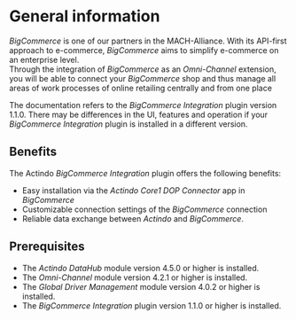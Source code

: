 # General information

*BigCommerce* is one of our partners in the MACH-Alliance. With its API-first approach to e-commerce, *BigCommerce* aims to simplify e-commerce on an enterprise level.   
Through the integration of *BigCommerce* as an *Omni-Channel* extension, you will be able to connect your *BigCommerce* shop and thus manage all areas of work processes of online retailing centrally and from one place

The documentation refers to the *BigCommerce Integration* plugin version 1.1.0. There may be differences in the UI, features and operation if your *BigCommerce Integration* plugin is installed in a different version.


## Benefits

The Actindo *BigCommerce Integration* plugin offers the following benefits:
- Easy installation via the *Actindo Core1 DOP Connector* app in *BigCommerce*
- Customizable connection settings of the *BigCommerce* connection
- Reliable data exchange between *Actindo* and *BigCommerce*.


## Prerequisites

- The *Actindo DataHub* module version 4.5.0 or higher is installed.
- The *Omni-Channel* module version 4.2.1 or higher is installed.
- The *Global Driver Management* module version 4.0.2 or higher is installed.<!---braucht man das??-->
- The *BigCommerce Integration* plugin version 1.1.0 or higher is installed.